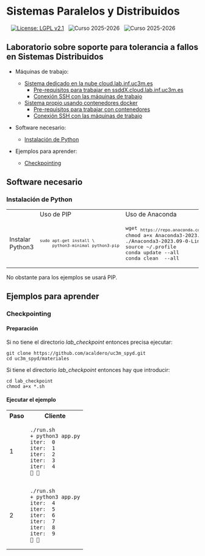 # Sistemas Paralelos y Distribuidos

&nbsp;&nbsp; [![License: LGPL v2.1](https://img.shields.io/badge/License-LGPL_v2.1-blue.svg)](https://www.gnu.org/licenses/lgpl-2.1)
&nbsp; ![Curso 2025-2026](https://img.shields.io/badge/Curso-2025_2026-red.svg)
&nbsp; ![Curso 2025-2026](https://img.shields.io/badge/Autores-Alejandro%20Calderon%20Mateos%20y%20Felix%20Garcia%20Carballeira-brown.svg)


## Laboratorio sobre soporte para tolerancia a fallos en Sistemas Distribuidos

* Máquinas de trabajo:
  * [Sistema dedicado en la nube cloud.lab.inf.uc3m.es](https://github.com/acaldero/uc3m_spyd/blob/main/materiales/INFO_cloud.md)
    * [Pre-requisitos para trabajar en ssddX.cloud.lab.inf.uc3m.es](/materiales/INFO_cloud.md#11-pre-requisitos-para-trabajar-en-ssddxcloudlabinfuc3mes)
    * [Conexión SSH con las máquinas de trabajo](/materiales/INFO_cloud.md#12-conexi%C3%B3n-ssh-con-las-m%C3%A1quinas-de-trabajo)
  * [Sistema propio usando contenedores docker](https://github.com/acaldero/uc3m_spyd/blob/main/materiales/INFO_docker.md)
    * [Pre-requisitos para trabajar con contenedores](/materiales/INFO_docker.md#11-pre-requisitos-para-trabajar-con-contenedores)
    * [Conexión SSH con las máquinas de trabajo](/materiales/INFO_docker.md#12-conexi%C3%B3n-ssh-con-las-m%C3%A1quinas-de-trabajo)

* Software necesario:
  * [Instalación de Python](#3-instalación-de-python)

* Ejemplos para aprender:
  * [Checkpointing](#31-checkpointing)



## Software necesario

### Instalación de Python

<html>
<table>

<tr>
<td></td>
<td>Uso de PIP</td>
<td>Uso de Anaconda</td>
</tr>

<tr>
<td>Instalar Python3</td>
<td>
<small><pre>
sudo apt-get install \
     python3-minimal python3-pip
</pre></small>
</td>
<td>
<pre>
wget <sub>https://repo.anaconda.com/archive/Anaconda3-2023.09-0-Linux-x86_64.sh</sub>
chmod a+x Anaconda3-2023.09-0-Linux-x86_64.sh
./Anaconda3-2023.09-0-Linux-x86_64.sh -b
source ~/.profile
conda update --all
conda clean  --all
</pre>
</td>
</tr>

</table>
</html>


No obstante para los ejemplos se usará PIP.


## Ejemplos para aprender

### Checkpointing

#### Preparación

Si no tiene el directorio *lab_checkpoint* entonces precisa ejecutar:
```
git clone https://github.com/acaldero/uc3m_spyd.git
cd uc3m_spyd/materiales
```
Si tiene el directorio *lab_checkpoint* entonces hay que introducir:
```
cd lab_checkpoint
chmod a+x *.sh
```


#### Ejecutar el ejemplo

<html>
<table>
<tr><th>Paso</th><th>Cliente</th></tr>

<tr>
<td>1</td>
<td>

```
./run.sh
+ python3 app.py
iter:  0
iter:  1
iter:  2
iter:  3
iter:  4
🧨 🧨
```

</td>
</tr>

<tr>
<td>2</td>
<td>

```
./run.sh
+ python3 app.py
iter:  4
iter:  5
iter:  6
iter:  7
iter:  8
iter:  9
🧨 🧨
```

</td>
</tr>

</table>
</html>


